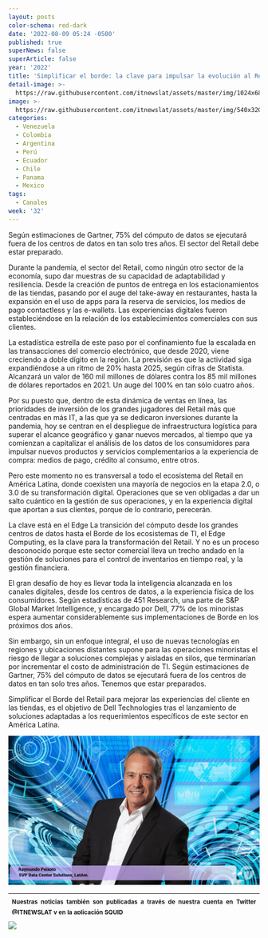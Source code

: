 ```yaml
---
layout: posts
color-schema: red-dark
date: '2022-08-09 05:24 -0500'
published: true
superNews: false
superArticle: false
year: '2022'
title: 'Simplificar el borde: la clave para impulsar la evolución al Retail 4.0'
detail-image: >-
  https://raw.githubusercontent.com/itnewslat/assets/master/img/1024x680/Raymundo-Peixoto-g.jpg
image: >-
  https://raw.githubusercontent.com/itnewslat/assets/master/img/540x320/Raymundo-Peixoto-p.jpg
categories:
  - Venezuela
  - Colombia
  - Argentina
  - Perú
  - Ecuador
  - Chile
  - Panama
  - Mexico
tags:
  - Canales
week: '32'
---
```

Según estimaciones de Gartner, 75% del cómputo de datos se ejecutará fuera de los centros de datos en tan solo tres años. El sector del Retail debe estar preparado.

Durante la pandemia, el sector del Retail, como ningún otro sector de la economía, supo dar muestras de su capacidad de adaptabilidad y resiliencia. Desde la creación de puntos de entrega en los estacionamientos de las tiendas, pasando por el auge del take-away en restaurantes, hasta la expansión en el uso de apps para la reserva de servicios, los medios de pago contactless y las e-wallets. Las experiencias digitales fueron estableciéndose en la relación de los establecimientos comerciales con sus clientes.

La estadística estrella de este paso por el confinamiento fue la escalada en las transacciones del comercio electrónico, que desde 2020, viene creciendo a doble dígito en la región. La previsión es que la actividad siga expandiéndose a un ritmo de 20% hasta 2025, según cifras de Statista. Alcanzará un valor de 160 mil millones de dólares contra los 85 mil millones de dólares reportados en 2021. Un auge del 100% en tan sólo cuatro años.

Por su puesto que, dentro de esta dinámica de ventas en línea, las prioridades de inversión de los grandes jugadores del Retail más que centradas en más IT, a las que ya se dedicaron inversiones durante la pandemia, hoy se centran en el despliegue de infraestructura logística para superar el alcance geográfico y ganar nuevos mercados, al tiempo que ya comienzan a capitalizar el análisis de los datos de los consumidores para impulsar nuevos productos y servicios complementarios a la experiencia de compra: medios de pago, crédito al consumo, entre otros.

Pero este momento no es transversal a todo el ecosistema del Retail en América Latina, donde coexisten una mayoría de negocios en la etapa 2.0, o 3.0 de su transformación digital. Operaciones que se ven obligadas a dar un salto cuántico en la gestión de sus operaciones, y en la experiencia digital que aportan a sus clientes, porque de lo contrario, perecerán.

La clave está en el Edge
La transición del cómputo desde los grandes centros de datos hasta el Borde de los ecosistemas de TI, el Edge Computing, es la clave para la transformación del Retail. Y no es un proceso desconocido porque este sector comercial lleva un trecho andado en la gestión de soluciones para el control de inventarios en tiempo real, y la gestión financiera. 

El gran desafío de hoy es llevar toda la inteligencia alcanzada en los canales digitales, desde los centros de datos, a la experiencia física de los consumidores. Según estadísticas de 451 Research, una parte de S&P Global Market Intelligence, y encargado por Dell, 77% de los minoristas espera aumentar considerablemente sus implementaciones de Borde en los próximos dos años. 

Sin embargo, sin un enfoque integral, el uso de nuevas tecnologías en regiones y ubicaciones distantes supone para las operaciones minoristas el riesgo de llegar a soluciones complejas y aisladas en silos, que terminarían por incrementar el costo de administración de TI.
Según estimaciones de Gartner, 75% del cómputo de datos se ejecutará fuera de los centros de datos en tan solo tres años. Tenemos que estar preparados.

Simplificar el Borde del Retail para mejorar las experiencias del cliente en las tiendas, es el objetivo de Dell Technologies tras el lanzamiento de soluciones adaptadas a los requerimientos específicos de este sector en América Latina. 

![](https://raw.githubusercontent.com/itnewslat/assets/master/img/540x320/Raymundo-Peixoto-p.jpg)

<table style="height: 42px;" width="569">
<tbody>
<tr>
<td style="text-align: justify;"><sub><strong>Nuestras noticias también son publicadas a través de nuestra cuenta en Twitter <a href="https://twitter.com/itnewslat?lang=es">@ITNEWSLAT</a> y en la aplicación <a href="https://squidapp.co/en/">SQUID</a></strong></sub></td>
</tr>
</tbody>
</table>

<img src="https://tracker.metricool.com/c3po.jpg?hash=56f88a41e39ab42c063cc51676587a04"/>